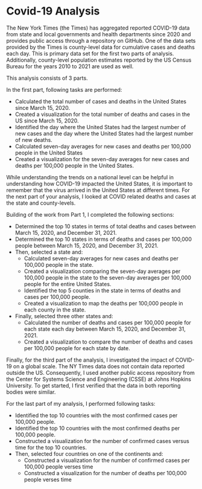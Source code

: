# Covid-19 Analysis

The New York Times (the Times) has aggregated reported COVID-19 data from state and local governments and health departments since 2020 and provides public access through a repository on GitHub. One of the data sets provided by the Times is county-level data for cumulative cases and deaths each day. This is primary data set for the first two parts of analysis. Additionally, county-level population estimates reported by the US Census Bureau for the years 2010 to 2021 are used as well.

This analysis consists of 3 parts. 

In the first part, following tasks are performed: 
- Calculated the total number of cases and deaths in the United States since March 15, 2020.
- Created a visualization for the total number of deaths and cases in the US since March 15, 2020. 
- Identified the day where the United States had the largest number of new cases and the day where the United States had the largest number of new deaths. 
- Calculated seven-day averages for new cases and deaths per 100,000 people in the United States
- Created a visualization for the seven-day averages for new cases and deaths per 100,000 people in the United States.

While understanding the trends on a national level can be helpful in understanding how COVID-19 impacted the United States, it is important to remember that the virus arrived in the United States at different times. For the next part of your analysis, I looked at COVID related deaths and cases at the state and county-levels. 

Building of the work from Part 1, I completed the following sections: 
- Determined the top 10 states in terms of total deaths and cases between March 15, 2020, and December 31, 2021. 
- Determined the top 10 states in terms of deaths and cases per 100,000 people between March 15, 2020, and December 31, 2021. 
- Then, selected a state and: 
    - Calculated seven-day averages for new cases and deaths per 100,000 people in the state.
    - Created a visualization comparing the seven-day averages per 100,000 people in the state to the seven-day averages per 100,000 people for the entire United States.
    - Identified the top 5 counties in the state in terms of deaths and cases per 100,000 people.
    - Created a visualization to map the deaths per 100,000 people in each county in the state. 
- Finally, selected three other states and: 
    - Calculated the number of deaths and cases per 100,000 people for each state each day between March 15, 2020, and December 31, 2021. 
    - Created a visualization to compare the number of deaths and cases per 100,000 people for each state by date.
    
Finally, for the third part of the analysis, I investigated the impact of COVID-19 on a global scale. The NY Times data does not contain data reported outside the US. Consequently, I used another public access repository from the Center for Systems Science and Engineering (CSSE) at Johns Hopkins University. To get started, I first verified that the data in both reporting bodies were similar.

For the last part of my analysis, I performed following tasks:
- Identified the top 10 countries with the most confirmed cases per 100,000 people. 
- Identified the top 10 countries with the most confirmed deaths per 100,000 people. 
- Constructed a visualization for the number of confirmed cases versus time for the top 10 countries.
- Then, selected four countries on one of the continents and: 
    - Constructed a visualization for the number of confirmed cases per 100,000 people verses time 
    - Constructed a visualization for the number of deaths per 100,000 people verses time
